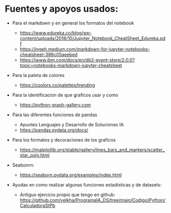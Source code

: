 # Fuentes y apoyos usados:
- Para el markdown y en general los formatos del notebook
    - https://www.edureka.co/blog/wp-content/uploads/2018/10/Jupyter_Notebook_CheatSheet_Edureka.pdf
    - https://ingeh.medium.com/markdown-for-jupyter-notebooks-cheatsheet-386c05aeebed
    - https://www.ibm.com/docs/en/db2-event-store/2.0.0?topic=notebooks-markdown-jupyter-cheatsheet
    
- Para la paleta de colores
    - https://coolors.co/palettes/trending

- Para la identificacion de que graficos usar y como
    - https://python-graph-gallery.com

- Para las diferentes funciones de pandas
    - Apuntes Lenguajes y Desarrollo de Soluciones IA
    - https://pandas.pydata.org/docs/

- Para los formatos y decoraciones de los graficos
    - https://matplotlib.org/stable/gallery/lines_bars_and_markers/scatter_star_poly.html
    
- Seabonrn: 
    - https://seaborn.pydata.org/examples/index.html

- Ayudas en como realizar algunas funciones estadisticas y de datasets:
    - Antiguo ejercicio propio que tengo en github: https://github.com/velkha/ProgramaIA_DS/tree/main/Codigo/Python/CalculadoraStPb